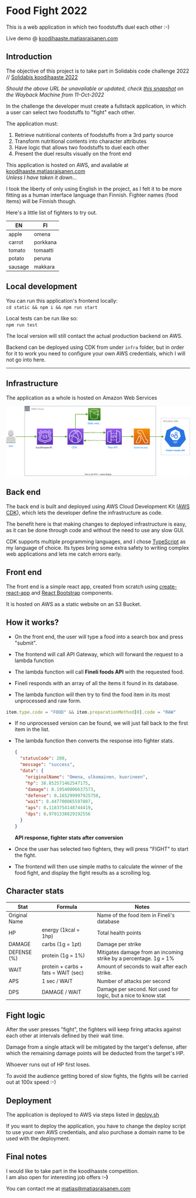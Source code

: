 # Food Fight 2022

This is a web application in which two foodstuffs duel each other :-)

Live demo @ [koodihaaste.matiasraisanen.com](https://koodihaaste.matiasraisanen.com/index.html)

## Introduction

The objective of this project is to take part in Solidabis code challenge 2022 //
[Solidabis koodihaaste 2022](https://koodihaaste.solidabis.com/intro)

_Should the above URL be unavailable or updated, check [this snapshot](https://web.archive.org/web/20221011125550/https://koodihaaste.solidabis.com) on the Wayback Machine from 11-Oct-2022_

In the challenge the developer must create a fullstack application, in which a user can select two foodstuffs to "fight" each other.

The application must:

1. Retrieve nutritional contents of foodstuffs from a 3rd party source
2. Transform nutritional contents into character attributes
3. Have logic that allows two foodstuffs to duel each other
4. Present the duel results visually on the front end

This application is hosted on AWS, and available at [koodihaaste.matiasraisanen.com](https://koodihaaste.matiasraisanen.com/index.html)  
_Unless I have taken it down..._

I took the liberty of only using English in the project, as I felt it to be more fitting as a human interface language than Finnish. Fighter names (food items) will be Finnish though.

Here's a little list of fighters to try out.

| EN      | FI       |
| ------- | -------- |
| apple   | omena    |
| carrot  | porkkana |
| tomato  | tomaatti |
| potato  | peruna   |
| sausage | makkara  |

## Local development

You can run this application's frontend locally:  
`cd static && npm i && npm run start`

Local tests can be run like so:  
`npm run test`

The local version will still contact the actual production backend on AWS.

Backend can be deployed using CDK from under `infra` folder, but in order for it to work you need to configure your own AWS credentials, which I will not go into here.

---

## Infrastructure

The application as a whole is hosted on Amazon Web Services

![Koodihaaste infra](./architecture/architecture.drawio.svg)

## Back end

The back end is built and deployed using AWS Cloud Development Kit ([AWS CDK](https://aws.amazon.com/cdk/)), which lets the developer define the infrastructure as code.

The benefit here is that making changes to deployed infrastructure is easy, as it can be done through code and without the need to use any slow GUI.

CDK supports multiple programming languages, and I chose [TypeScript](https://www.typescriptlang.org/) as my language of choice. Its types bring some extra safety to writing complex web applications and lets me catch errors early.

## Front end

The front end is a simple react app, created from scratch using [create-react-app](https://reactjs.org/docs/create-a-new-react-app.html) and [React Bootstrap](https://react-bootstrap.github.io/) components.

It is hosted on AWS as a static website on an S3 Bucket.

## How it works?

- On the front end, the user will type a food into a search box and press "submit".

- The frontend will call API Gateway, which will forward the request to a lambda function
- The lambda function will call **Fineli foods API** with the requested food.
- Fineli responds with an array of all the items it found in its database.
- The lambda function will then try to find the food item in its most unprocessed and raw form.

```javascript
item.type.code = "FOOD" && item.preparationMethod[0].code = "RAW"
```

- If no unprocessed version can be found, we will just fall back to the first item in the list.

- The lambda function then converts the response into fighter stats.

  ```json
  {
    "statusCode": 200,
    "message": "success",
    "data": {
      "originalName": "Omena, ulkomainen, kuorineen",
      "hp": 38.852571462547175,
      "damage": 8.19540006637573,
      "defense": 0.165299997925758,
      "wait": 8.447700065597887,
      "aps": 0.1183754148744419,
      "dps": 0.9701338829192556
    }
  }
  ```

  **API response, fighter stats after conversion**

- Once the user has selected two fighters, they will press "FIGHT" to start the fight.

- The frontend will then use simple maths to calculate the winner of the food fight, and display the fight results as a scrolling log.

## Character stats

| Stat          | Formula                             | Notes                                                             |
| ------------- | ----------------------------------- | ----------------------------------------------------------------- |
| Original Name |                                     | Name of the food item in Fineli's database                        |
| HP            | energy (1kcal = 1hp)                | Total health points                                               |
| DAMAGE        | carbs (1g = 1pt)                    | Damage per strike                                                 |
| DEFENSE (%)   | protein (1g = 1%)                   | Mitigates damage from an incoming strike by a percentage. 1g = 1% |
| WAIT          | protein + carbs + fats = WAIT (sec) | Amount of seconds to wait after each strike.                      |
| APS           | 1 sec / WAIT                        | Number of attacks per second                                      |
| DPS           | DAMAGE / WAIT                       | Damage per second. Not used for logic, but a nice to know stat    |

## Fight logic

After the user presses "fight", the fighters will keep firing attacks against each other at intervals defined by their wait time.

Damage from a single attack will be mitigated by the target's defense, after which the remaining damage points will be deducted from the target's HP.

Whoever runs out of HP first loses.

To avoid the audience getting bored of slow fights, the fights will be carried out at 100x speed :-)

## Deployment

The application is deployed to AWS via steps listed in [deploy.sh](./deploy.sh)

If you want to deploy the application, you have to change the deploy script to use your own AWS credentials, and also purchase a domain name to be used with the deployment.

## Final notes

I would like to take part in the koodihaaste competition.  
I am also open for interesting job offers **:-)**

You can contact me at [matias@matiasraisanen.com](mailto:matias@matiasraisanen.com)
